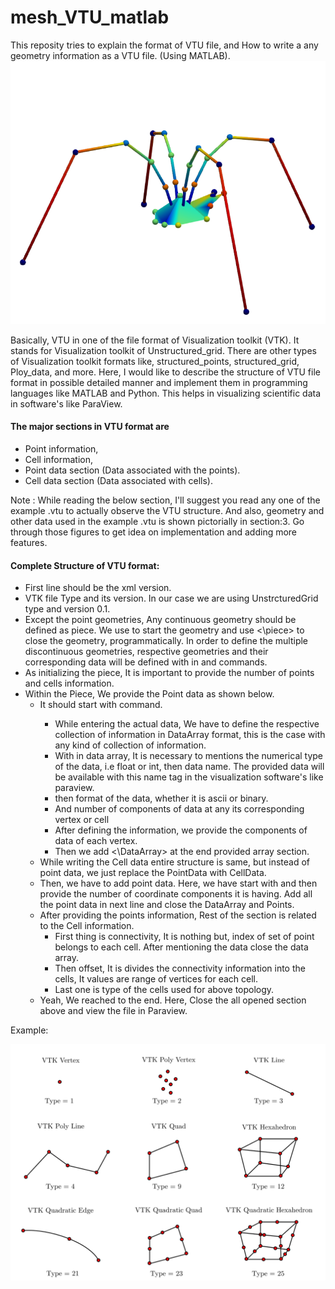 # mesh_VTU_matlab
This reposity tries to explain the format of VTU file, and How to write a any geometry information as a VTU file. (Using MATLAB).![multidata2](README/multidata2.png)

Basically, VTU in one of the file format of Visualization toolkit (VTK). It stands for Visualization toolkit of Unstructured_grid. There are other types of Visualization toolkit formats like, structured_points, structured_grid, Ploy_data, and more. Here, I would like to describe the structure of VTU file format in possible detailed manner and implement them in programming languages like MATLAB and Python. This helps in visualizing scientific data in software's like ParaView.

#### The major sections in VTU format are 

* Point information, 
* Cell information,
* Point data section (Data associated with the points).
* Cell data section (Data associated with cells).

Note : While reading the below section, I'll suggest you read any one of the example .vtu to actually observe the VTU structure. And also, geometry and other data used in the example  .vtu is shown pictorially in section:3. Go through those figures to get idea on implementation and adding more features.

#### Complete Structure of VTU format:

* First line should be the xml version.
* VTK file Type and its version. In our case we are using UnstrcturedGrid type and version 0.1.
* Except the point geometries, Any continuous geometry should be defined as piece. We use <piece> to start the geometry and use <\piece> to close the geometry, programmatically.  In order to define the multiple discontinuous geometries, respective geometries and their corresponding data will be defined with in <piece> and </piece> commands. 
* As initializing the piece, It is important to provide the number of points and cells information. 
* Within the Piece, We provide the Point data as shown below. 
  * It should start with <PointData> command.
    * While entering the actual data, We have to define the respective collection of information in DataArray format, this is the case with any kind of collection of information.
    * With in data array, It is necessary to mentions the numerical type of the data, i.e float or int, then data name. The provided data will be available with this name tag in the visualization software's like paraview.
    * then format of the data, whether it is ascii or binary. 
    * And number of components of data at any its corresponding vertex or cell
    * After defining the  information, we provide the components of data of each vertex. 
    * Then we add  <\DataArray> at the end provided array section.
  * While writing the Cell data entire structure is same, but instead of point data, we just replace the PointData with CellData. 
  * Then, we have to add point data. Here, we have start with <Points> and <DataArray> then provide the number of coordinate components it is having. Add all the point data in next line and close the DataArray and Points.
  * After providing the points information, Rest of the section is related to the Cell information.
    * First thing is connectivity, It is nothing but, index of set of point belongs to each cell. After mentioning the data close the data array.
    * Then offset, It is divides the connectivity information into the cells, It values are  range of vertices for each cell.
    * Last one is type of  the cells used for above topology.
  * Yeah, We reached to the end. Here, Close the all opened section above and view the file in Paraview.

Example:



![elems](README/elems.png)

